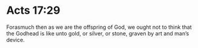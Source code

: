 # Acts 17:29

Forasmuch then as we are the offspring of God, we ought not to think that the Godhead is like unto gold, or silver, or stone, graven by art and man’s device.